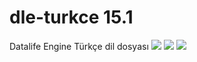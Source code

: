 # dle-turkce 15.1
Datalife Engine Türkçe dil dosyası
<img src="https://img.shields.io/badge/dle-15.2-007dad.svg"> <img src="https://img.shields.io/badge/lang-tr-ce600f.svg"> <img src="https://img.shields.io/badge/license-GNU-60ce0f.svg">
